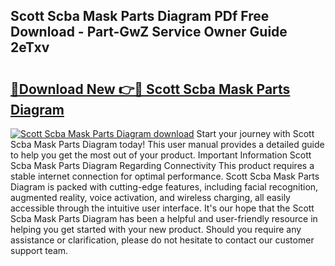 ## Scott Scba Mask Parts Diagram PDf Free Download - Part-GwZ Service Owner Guide 2eTxv

# <h2><a href="http://dfrlyd.blite.top/?on=Scott+Scba+Mask+Parts+Diagram">🔗Download New 👉🔴 Scott Scba Mask Parts Diagram</a></h2>

[![Scott Scba Mask Parts Diagram download](https://i.imgur.com/lujVjoI.png)](http://dfrlyd.blite.top/?on=Scott+Scba+Mask+Parts+Diagram)
Start your journey with Scott Scba Mask Parts Diagram today! This user manual provides a detailed guide to help you get the most out of your product. Important Information Scott Scba Mask Parts Diagram Regarding Connectivity This product requires a stable internet connection for optimal performance. Scott Scba Mask Parts Diagram is packed with cutting-edge features, including facial recognition, augmented reality, voice activation, and wireless charging, all easily accessible through the intuitive user interface. It's our hope that the Scott Scba Mask Parts Diagram has been a helpful and user-friendly resource in helping you get started with your new product. Should you require any assistance or clarification, please do not hesitate to contact our customer support team.
